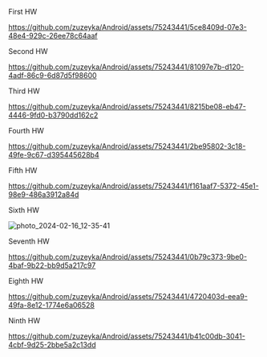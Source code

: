 First HW

https://github.com/zuzeyka/Android/assets/75243441/5ce8409d-07e3-48e4-929c-26ee78c64aaf

Second HW

https://github.com/zuzeyka/Android/assets/75243441/81097e7b-d120-4adf-86c9-6d87d5f98600

Third HW

https://github.com/zuzeyka/Android/assets/75243441/8215be08-eb47-4446-9fd0-b3790dd162c2

Fourth HW

https://github.com/zuzeyka/Android/assets/75243441/2be95802-3c18-49fe-9c67-d395445628b4

Fifth HW

https://github.com/zuzeyka/Android/assets/75243441/f161aaf7-5372-45e1-98e9-486a3912a84d

Sixth HW

![photo_2024-02-16_12-35-41](https://github.com/zuzeyka/Android/assets/75243441/c6595fa7-1935-4eb4-9d15-6cf2427600ae)

Seventh HW

https://github.com/zuzeyka/Android/assets/75243441/0b79c373-9be0-4baf-9b22-bb9d5a217c97

Eighth HW

https://github.com/zuzeyka/Android/assets/75243441/4720403d-eea9-49fa-8e12-1774e6a06528

Ninth HW

https://github.com/zuzeyka/Android/assets/75243441/b41c00db-3041-4cbf-9d25-2bbe5a2c13dd
